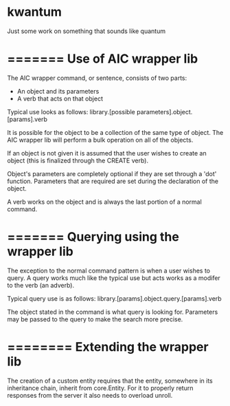 kwantum
=======

Just some work on something that sounds like quantum


=======
Use of AIC wrapper lib
=======
The AIC wrapper command, or sentence, consists of two
parts:
- An object and its parameters
- A verb that acts on that object

Typical use looks as follows:
library.[possible parameters].object.[params].verb

It is possible for the object to be a collection of the
same type of object. The AIC wrapper lib will perform a
bulk operation on all of the objects.

If an object is not given it is assumed that the user
wishes to create an object (this is finalized through the
CREATE verb).

Object's parameters are completely optional if they are
set through a 'dot' function. Parameters that are required
are set during the declaration of the object.

A verb works on the object and is always the last portion
of a normal command.

=======
Querying using the wrapper lib
=======

The exception to the normal command pattern is when a user
wishes to query. A query works much like the typical use
but acts works as a modifer to the verb (an adverb).

Typical query use is as follows:
library.[params].object.query.[params].verb

The object stated in the command is what query is looking
for. Parameters may be passed to the query to make the
search more precise.

========
Extending the wrapper lib
========

The creation of a custom entity requires that the entity,
somewhere in its inheritance chain, inherit from
core.Entity. For it to properly return responses from the
server it also needs to overload unroll.


